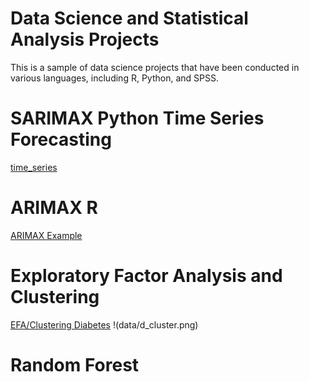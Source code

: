# Data Science and Statistical Analysis Projects

This is a sample of data science projects that have been conducted in various languages, including R, Python, and SPSS.

# SARIMAX Python Time Series Forecasting

[time_series](timeseries.ipynb)
      

# ARIMAX R
[ARIMAX Example](arimax.Rmd) 


# Exploratory Factor Analysis and Clustering

[EFA/Clustering Diabetes](diabetes_data_reduction_clustering.ipynb)
!(data/d_cluster.png)

# Random Forest 




